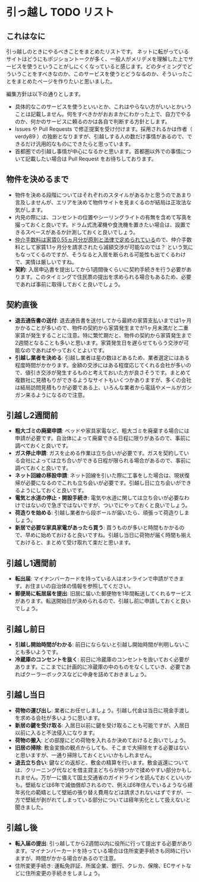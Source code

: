 # 引っ越し TODO リスト
## これはなに
引っ越しのときにやるべきことをまとめたリストです。
ネットに転がっているサイトはどうにもポジショントークが多く、一般人がメリデメを理解した上でサービスを使うということがしにくくなっていると感じます。どのタイミングでどういうことをすべきなのか、このサービスを使うとどうなるのか、そういったことをまとめたページを作りたいと思いました。

編集方針は以下の通りとします。

* 具体的なこのサービスを使うといいとか、これはやらない方がいいとかいうことは記載しません。何をすべきかがおおまかにわかった上で、自力でやるのか、何かのサービスに頼るのかは各自で判断する方針とします。
* Issues や Pull Requests で修正提案を受け付けます。採用されるかは作者（ verdy89 ）の独断となりますが、引越しする人の数だけ事情があるので、できるだけ汎用的なものにできたらと思っています。
* 首都圏での引越し事情が中心になるかと思います。首都圏以外での事情について記載したい場合は Pull Request をお待ちしております。

## 物件を決めるまで
* 物件を決める段階についてはそれぞれのスタイルがあるかと思うのであまり言及しませんが、エリアを決めて物件サイトを見まくるのが結局は正攻法な気がします。
* 内見の際には、コンセントの位置やシーリングライトの有無を含めて写真を撮っておくと良いです。ドラム式洗濯機や食洗機を置きたい場合は、設置できるスペースがあるか計測しておくと良いでしょう。
* [仲介手数料は家賃0.55ヵ月分が原則と法律で定められている](https://www.chintai.net/news/152506/)ので、仲介手数料として家賃1.1ヶ月分を請求されたら減額交渉が可能なのでは？ という気にもなってくるのですが、そうなると入居を断られる可能性も出てくるわけで、実情は厳しいですね。
* **契約**: 入居申込書を提出してから1週間後くらいに契約手続きを行う必要があります。このタイミングで住民票の提出を求められる場合もあるため、必要であれば事前に取得しておくと良いでしょう。

## 契約直後
* **退去通告書の送付**: 退去通告書を送付してから最終の家賃支払いまでは1ヶ月かかることが多いので、物件の契約から家賃発生までが1ヶ月未満だと二重家賃が発生することに注意。特に繁忙期だと、物件の契約から家賃発生まで2週間となることも多いと思います。家賃発生日を遅らせてもらう交渉が可能なのであればやっておくとよいです。
* **引越し業者を決める**: 引越し業者は星の数ほどあるため、業者選定にはある程度時間がかかります。金額の交渉にはある程度応じてくれる会社が多いので、値引き交渉が発生するものと考えておいた方が良さそうです。まとめて複数社に見積もりができるようなサイトもいくつかありますが、多くの会社は結局訪問見積もりが必要である上、いろんな業者から電話やメールがガンガン来るようになるので注意。

## 引越し2週間前
* **粗大ゴミの廃棄申請**: ベッドや家具家電など、粗大ゴミを廃棄する場合には申請が必要です。自治体によって廃棄できる日程に限りがあるので、事前に調べておくと良いです。
* **ガス停止申請**: ガスを止める作業は立ち合いが必要です。ガスを契約している会社によっては立ち合いができる日程が限られる場合があるので、事前に調べておくと良いです。
* **ネット回線の移設申請**: ネット回線を引いた際に工事をした場合は、現状復帰が必要になるのでこれも立ち会いが必要です。引越し日に立ち会いができるようにしておくと良いです。
* **電気と水道の停止・開設手続き**: 電気や水道に関しては立ち合いが必要なわけではないので急ぎではないですが、ついでにやっておくと良いでしょう。
* **荷造りを始める**: 引越し業者から段ボールが届いたら、頑張って荷造りしましょう。
* **新居で必要な家具家電があったら買う**: 買うものが多いと時間もかかるので、早めに始めておけると良いですね。引越し当日に荷物が届く時間も揃えておけると、まとめて受け取れて楽だと思います。

## 引越し1週間前
* **転出届**: マイナンバーカードを持っている人はオンラインで申請ができます。お住まいの自治体の情報を参照してください。
* **郵便局に転居届を提出**: 旧居に届いた郵便物を1年間転送してくれるサービスがあります。転送開始日が決められるので、引越し前に申請しておくと良いでしょう。

## 引越し前日
* **引越し開始時間がわかる**: 前日にならないと引越し開始時間が判明しないことも多いようです。
* **冷蔵庫のコンセントを抜く**: 前日に冷蔵庫のコンセントを抜いておく必要があります。ここまでに計画的に冷蔵庫の中のものをなくしていき、必要であればクーラーボックスなどに中身を詰めておきましょう。

## 引越し当日
* **荷物の運び出し**: 業者にお任せしましょう。引越し代金は当日に現金手渡しを求める会社が多いように思います。
* **新居の鍵を受け取る**: 入居日以前に鍵を受け取ることも可能ですが、入居日以前に入ると不法侵入になります。
* **荷物の搬入**: どの部屋にどの荷物を入れるか決めておけると良いでしょう。
* **旧居の掃除**: 敷金変換の観点からしても、そこまで大掃除をする必要はないと思いますが、一通り掃除しておくといいかもしれません。
* **退去立ち合い**: 鍵などの返却と、敷金の精算を行います。敷金返還については、クリーニング代などを借主貸主どちらが持つかで揉めやすい部分かもしれません。万が一に備えて国土交通省のガイドラインを読んでおくといいかも。壁紙などは6年で減価償却されるので、例えば6年住んでいるようなら経年劣化の範疇として壁紙の張り替え費用などは請求されないはずですが、一方で壁紙が剥がれてしまっている部分については経年劣化として扱えないと聞きました。

## 引越し後
* **転入届の提出**: 引っ越してから2週間以内に役所に行って提出する必要があります。マイナンバーカードを持っている場合は住所変更手続きも同時に行いますが、時間がかかる場合があるので注意。
* 住所変更手続き: 運転免許証、所属企業、銀行、クレカ、保険、ECサイトなどに住所変更の手続きをしましょう。

